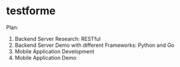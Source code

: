 # testforme
Plan:
1. Backend Server Research: RESTful
2. Backend Server Demo with different Frameworks: Python and Go
3. Mobile Application Development
4. Mobile Application Demo
